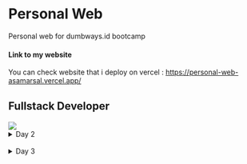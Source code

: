 # Personal Web
Personal web for dumbways.id bootcamp
#### Link to my website
You can check website that i deploy on vercel :
https://personal-web-asamarsal.vercel.app/
## Fullstack Developer
<img align='center' src='https://dumbways.id/assets/images/brandwhite.png' width='200"'>

<details>
    <summary>Day 2</summary>
    <img src = "https://github.com/asamarsal/personal-web/blob/main/assets/img/screenshot/day2.PNG"/>
</details>

<br>

<details>
    <summary>Day 3</summary>
    <h3>Day 3</h3> 
    <img src = "https://github.com/asamarsal/personal-web/blob/main/assets/img/screenshot/day3.PNG"/>
</details>
